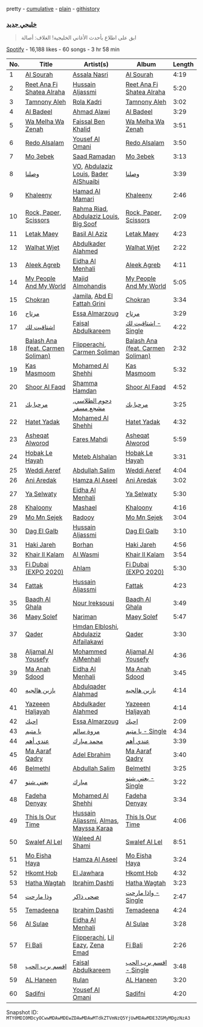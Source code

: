 pretty - [cumulative](/playlists/cumulative/37i9dQZF1DWWQRKXabpuS2.md) - [plain](/playlists/plain/37i9dQZF1DWWQRKXabpuS2) - [githistory](https://github.githistory.xyz/mackorone/spotify-playlist-archive/blob/main/playlists/plain/37i9dQZF1DWWQRKXabpuS2)

### [خليجي جديد](https://open.spotify.com/playlist/37i9dQZF1DWWQRKXabpuS2)

> ابق على اطلاع بأحدث الأغاني الخليجية! الغلاف: أصالة

[Spotify](https://open.spotify.com/user/spotify) - 16,188 likes - 60 songs - 3 hr 58 min

| No. | Title | Artist(s) | Album | Length |
|---|---|---|---|---|
| 1 | [Al Sourah](https://open.spotify.com/track/4wx0IYEDJhN0ghC1QtqocW) | [Assala Nasri](https://open.spotify.com/artist/6MQnUjIjnIOfHDFzqBJOAl) | [Al Sourah](https://open.spotify.com/album/24aRGx287iB3Y1OUuM3Z3T) | 4:19 |
| 2 | [Reet Ana Fi Shatea Alraha](https://open.spotify.com/track/0em5j7FFSO5baIApIHVW0m) | [Hussain Aljassmi](https://open.spotify.com/artist/1TcEy92Hugt8o9STqUDz2D) | [Reet Ana Fi Shatea Alraha](https://open.spotify.com/album/7AUb79CU51sFI5tZdjjaVL) | 5:20 |
| 3 | [Tamnony Aleh](https://open.spotify.com/track/3nXTVXOH2S8a68T78FGjKT) | [Rola Kadri](https://open.spotify.com/artist/28Jx760F4Z37RhCtjOrLGj) | [Tamnony Aleh](https://open.spotify.com/album/4bRULRxIQFGrAXXl5nu2C6) | 3:02 |
| 4 | [Al Badeel](https://open.spotify.com/track/2wRlaec2tf6wI7RwNeVN6d) | [Ahmad Alawi](https://open.spotify.com/artist/5hw12Kz62uesk0wdKSJpBv) | [Al Badeel](https://open.spotify.com/album/4E4FPhYU6jM5sPGeBMzzIp) | 3:29 |
| 5 | [Wa Melha Wa Zenah](https://open.spotify.com/track/365AtYjRoVs31lH6eLfsOQ) | [Faissal Ben Khalid](https://open.spotify.com/artist/3n0tXmQ0nInop0zTYGfYSZ) | [Wa Melha Wa Zenah](https://open.spotify.com/album/5zWcspJbXEb1dSwhcIAUsk) | 3:51 |
| 6 | [Redo Alsalam](https://open.spotify.com/track/5tbwMTGixAHdlKtjL1eJqq) | [Yousef Al Omani](https://open.spotify.com/artist/4a6lP1L1uUaoOpOVkA7dQX) | [Redo Alsalam](https://open.spotify.com/album/2ONlOnlJ51lPGEg0jpB5dV) | 3:50 |
| 7 | [Mo 3ebek](https://open.spotify.com/track/0R3oaHOHLAPOvL5JJdjGk7) | [Saad Ramadan](https://open.spotify.com/artist/3TQIvMCVNOLxytHD4FWm9a) | [Mo 3ebek](https://open.spotify.com/album/1Wn8mbAWjJyWOdwNdiJ0sB) | 3:13 |
| 8 | [وصلنا](https://open.spotify.com/track/5x30FoNuMhL1dzwrSbDpEm) | [VO](https://open.spotify.com/artist/4QII96v2C63K9PaG6k8aby), [Abdulaziz Louis](https://open.spotify.com/artist/45fXWSpX6WGHhSQVbkktUk), [Bader AlShuaibi](https://open.spotify.com/artist/2R1yoDsSddlxGn9DmAtJTj) | [وصلنا](https://open.spotify.com/album/1vrIcCOg50amkJ8OgdxI4a) | 3:39 |
| 9 | [Khaleeny](https://open.spotify.com/track/3L7FfHb5zImzhMmBG0MyJl) | [Hamad Al Mamari](https://open.spotify.com/artist/6TGysqweeNFlQJmwd8LnRu) | [Khaleeny](https://open.spotify.com/album/2zkPQyNFkv0UoOCJMsa6MH) | 2:46 |
| 10 | [Rock, Paper, Scissors](https://open.spotify.com/track/45SCe1H8pRSxTQvj6tFL8D) | [Rahma Riad](https://open.spotify.com/artist/1JrJQz0AlGYbLxBnOEWfLx), [Abdulaziz Louis](https://open.spotify.com/artist/45fXWSpX6WGHhSQVbkktUk), [Big Soof](https://open.spotify.com/artist/66F3AtolzpP4jS4JujAu4V) | [Rock, Paper, Scissors](https://open.spotify.com/album/2UBLMlL4zN4yjv6ZnPAGXz) | 2:09 |
| 11 | [Letak Maey](https://open.spotify.com/track/2UB9maMnxNigowJkLjikv5) | [Basil Al Aziz](https://open.spotify.com/artist/1DukKWvxLqDe2BIH4IU4jd) | [Letak Maey](https://open.spotify.com/album/15yFJycGjc78gXyO8TsUHt) | 4:23 |
| 12 | [Walhat Wjet](https://open.spotify.com/track/6SHgMFXfzUdJg71xZqzAeJ) | [Abdulkader Alahmed](https://open.spotify.com/artist/7fpdcwPFWY9cOWQfEKKIbk) | [Walhat Wjet](https://open.spotify.com/album/3K5AxP8THalYPGOuzJk1UA) | 2:22 |
| 13 | [Aleek Agreb](https://open.spotify.com/track/2UyZhVv6kMbIJafgjUB2Pb) | [Eidha Al Menhali](https://open.spotify.com/artist/3SyRoTyNvAyDfFT9iap0ie) | [Aleek Agreb](https://open.spotify.com/album/5h2AknGWBsTQvXss7zmgTA) | 4:11 |
| 14 | [My People And My World](https://open.spotify.com/track/0xPWpqWvI3KSj1kv3SnPjG) | [Majid Almohandis](https://open.spotify.com/artist/2YquYFTCdzTnrcxZzzrNbj) | [My People And My World](https://open.spotify.com/album/2npyzyawAdH8O2nghXZRbX) | 5:05 |
| 15 | [Chokran](https://open.spotify.com/track/77JDzVjytmCZH8xIWmCY3l) | [Jamila](https://open.spotify.com/artist/7K0Se2JHfaWPp6OUS2gvgI), [Abd El Fattah Grini](https://open.spotify.com/artist/6ncRJcK3BssZxM1vE8M3J2) | [Chokran](https://open.spotify.com/album/09wY9vArfB6xzsNaRfwuZ1) | 3:34 |
| 16 | [مرتاح](https://open.spotify.com/track/1eTt5Z7Yhxx0RABA3BLlgQ) | [Essa Almarzoug](https://open.spotify.com/artist/5F0AQAjsHjjT67OBz9GLuz) | [مرتاح](https://open.spotify.com/album/3AjExjqj8TnRdLrmW9RvZT) | 3:29 |
| 17 | [اشتاقيت لك](https://open.spotify.com/track/6DEFaweKzyaJFhN3mQ20a3) | [Faisal Abdulkareem](https://open.spotify.com/artist/5jFvzkcrrV8TqpRo2sMRuK) | [اشتاقيت لك \- Single](https://open.spotify.com/album/5qckdtVpXCLbsdxmzwCdAz) | 4:22 |
| 18 | [Balash Ana \(feat\. Carmen Soliman\)](https://open.spotify.com/track/6FBNoAauIeKCOtR4xkFtGx) | [Flipperachi](https://open.spotify.com/artist/7lPCTAKDofGUQgXGonMrKd), [Carmen Soliman](https://open.spotify.com/artist/5gPruOKbqIMNHlXASmRXXt) | [Balash Ana \(feat\. Carmen Soliman\)](https://open.spotify.com/album/6WWGzDlSphKk5lDurfAM6l) | 2:32 |
| 19 | [Kas Masmoom](https://open.spotify.com/track/6LqK9Z9UfmuAWlsbKOf4Vv) | [Mohamed Al Shehhi](https://open.spotify.com/artist/0dMebvi9NQ4TNjqWIH9dXp) | [Kas Masmoom](https://open.spotify.com/album/0ezG3U4JDp9dd0KlyAj2g3) | 5:32 |
| 20 | [Shoor Al Faqd](https://open.spotify.com/track/1iC7AOPexbawa8ihSwQMm7) | [Shamma Hamdan](https://open.spotify.com/artist/0HB4KdHq8OA8xyJyxJ5lc2) | [Shoor Al Faqd](https://open.spotify.com/album/6pcdhmvP3x2Obffu2899xu) | 4:52 |
| 21 | [مرحبا بك](https://open.spotify.com/track/7zGF0G34lky0sgWz6uQux8) | [دحوم الطلاسي](https://open.spotify.com/artist/1oqdsH0De57FaORaUIF9gC), [مشجع مسفر](https://open.spotify.com/artist/6xNGM5MRDYPJajquB1R2Ch) | [مرحبا بك](https://open.spotify.com/album/6NoZaRWPTa6i4krd7rGh4I) | 3:25 |
| 22 | [Hatet Yadak](https://open.spotify.com/track/0hnemjZiAz2E1jg83hsQl0) | [Mohamed Al Shehhi](https://open.spotify.com/artist/0dMebvi9NQ4TNjqWIH9dXp) | [Hatet Yadak](https://open.spotify.com/album/2yvDoecCouFgoSA8u84OJ7) | 4:32 |
| 23 | [Asheqat Alworod](https://open.spotify.com/track/7fzlfxPGNg6TAnsagF3xWA) | [Fares Mahdi](https://open.spotify.com/artist/1YsTqzEdaUDfTm05Rx9bHD) | [Asheqat Alworod](https://open.spotify.com/album/7wLFnsKYJiUTyIsfc3juIR) | 5:59 |
| 24 | [Hobak Le Hayah](https://open.spotify.com/track/6yjtDOt9B6n1yWLgcwNK91) | [Meteb Alshalan](https://open.spotify.com/artist/7HRVFYJ71mBbcv8gA2qEjA) | [Hobak Le Hayah](https://open.spotify.com/album/1pKzJdgiytjhSLTj9G73qE) | 3:31 |
| 25 | [Weddi Aeref](https://open.spotify.com/track/2zpd1Epv2gf5MUTtMCuaMv) | [Abdullah Salim](https://open.spotify.com/artist/0AVcYHRYw4hsEyXmaZMedz) | [Weddi Aeref](https://open.spotify.com/album/0GGhAFHqI12OYD0TX0frVl) | 4:04 |
| 26 | [Ani Aredak](https://open.spotify.com/track/66gIjtTp56i7n5I0D2CclW) | [Hamza Al Aseel](https://open.spotify.com/artist/7nQ1aN8DVGPMH6y80w7FU3) | [Ani Aredak](https://open.spotify.com/album/0ik2ZcKqyXX2qTeMfefnED) | 3:02 |
| 27 | [Ya Selwaty](https://open.spotify.com/track/2rTU2YX4CMvAPD42NRlTfl) | [Eidha Al Menhali](https://open.spotify.com/artist/3SyRoTyNvAyDfFT9iap0ie) | [Ya Selwaty](https://open.spotify.com/album/0TenrztyPkVzQyyHISjxX7) | 5:30 |
| 28 | [Khaloony](https://open.spotify.com/track/09jkfb9ry4b1EANWKN33eY) | [Mashael](https://open.spotify.com/artist/0Wy58cHn0XDlkr4jBIqhZs) | [Khaloony](https://open.spotify.com/album/769Ve8jTV2eKv85Cjh9bdy) | 4:16 |
| 29 | [Mo Mn Sejek](https://open.spotify.com/track/2sCK3QOOYu1PnOpkvBKfcw) | [Radooy](https://open.spotify.com/artist/266QTh2K8sujlqyPAnQuol) | [Mo Mn Sejek](https://open.spotify.com/album/0CUt165jWKrUjaWoa3Cyfm) | 3:04 |
| 30 | [Dag El Galb](https://open.spotify.com/track/1YZwEiO1KyH9IFHwrMSl6u) | [Hussain Aljassmi](https://open.spotify.com/artist/1TcEy92Hugt8o9STqUDz2D) | [Dag El Galb](https://open.spotify.com/album/69Ezh1ncGl5mV9C6Yj7NE3) | 3:10 |
| 31 | [Haki Jareh](https://open.spotify.com/track/2Ae93SYvUUS7J4u4h0mnHy) | [Borhan](https://open.spotify.com/artist/0Cqxw4TpB3KidRUI3IQBgi) | [Haki Jareh](https://open.spotify.com/album/0xIPVNzOXEp9GhpvKR2qBx) | 4:56 |
| 32 | [Khair Il Kalam](https://open.spotify.com/track/0OJBY7oLHFxqksLVL9K2zw) | [Al Wasmi](https://open.spotify.com/artist/1lJI9VB5GCD1uPQdyVl0Y9) | [Khair Il Kalam](https://open.spotify.com/album/01Wu2jFeYUZobCu87M3qW3) | 3:54 |
| 33 | [Fi Dubai \(EXPO 2020\)](https://open.spotify.com/track/5HzNKQdSO2u6TlWe6mI47D) | [Ahlam](https://open.spotify.com/artist/5BOaFDetB6x3cYQuyrwZhd) | [Fi Dubai \(EXPO 2020\)](https://open.spotify.com/album/34QXb0dzqutjVJl1vZmS7i) | 5:30 |
| 34 | [Fattak](https://open.spotify.com/track/1enP6Ed10meQlHsbOF7qob) | [Hussain Aljassmi](https://open.spotify.com/artist/1TcEy92Hugt8o9STqUDz2D) | [Fattak](https://open.spotify.com/album/1StqBpyc5o8sBJxXIt3xAW) | 4:23 |
| 35 | [Baadh Al Ghala](https://open.spotify.com/track/3Sf476zAelNnGLOS9dSUWX) | [Nour Ireksousi](https://open.spotify.com/artist/3ERqXjQ9LH6lItvNMwSftG) | [Baadh Al Ghala](https://open.spotify.com/album/6Nw5PNaAjR8blhDzsmuulu) | 3:49 |
| 36 | [Maey Solef](https://open.spotify.com/track/2w9rtSDzKPD2ONLCG6f39o) | [Nariman](https://open.spotify.com/artist/4PGqbi1DtCzG4itqf4UcSh) | [Maey Solef](https://open.spotify.com/album/129Uvupg3zkSumY6XQuoLv) | 5:47 |
| 37 | [Qader](https://open.spotify.com/track/6QhdBvdu5zWZMsRuEvvpJi) | [Hmdan Elbloshi](https://open.spotify.com/artist/7bmRXgbkkJvLTNyNZf1viv), [Abdulaziz Alfailakawi](https://open.spotify.com/artist/2ZoToOFm6PdlzsJrQk6zLp) | [Qader](https://open.spotify.com/album/6SMPpT6rFWhjVj36x8xcTC) | 3:30 |
| 38 | [Aljamal Al Yousefy](https://open.spotify.com/track/2n4bNkN9g10IrpneHrvIXR) | [Mohammed AlMenhali](https://open.spotify.com/artist/3zwErc4TrlnprH22dO0Iem) | [Aljamal Al Yousefy](https://open.spotify.com/album/0NoIyLmo6NtjSmeEUb4SBg) | 4:36 |
| 39 | [Ma Anah Sdood](https://open.spotify.com/track/6IT8O67TCo3OKHaYTD4pKc) | [Eidha Al Menhali](https://open.spotify.com/artist/3SyRoTyNvAyDfFT9iap0ie) | [Ma Anah Sdood](https://open.spotify.com/album/332L1H9wptriEuWQ2Zl7Fm) | 3:45 |
| 40 | [يازين هالجيه](https://open.spotify.com/track/0R1y22OeP2EStqbdfrFa9x) | [Abdulqader Alahmad](https://open.spotify.com/artist/56J4yjD5UrNZPcAq3yzooQ) | [يازين هالجيه](https://open.spotify.com/album/5Jn4v55CHq7Mne9zrk35hY) | 4:14 |
| 41 | [Yazeeen Haljayah](https://open.spotify.com/track/638UtaoSNov7SoULDflxSS) | [Abdulkader Alahmed](https://open.spotify.com/artist/7fpdcwPFWY9cOWQfEKKIbk) | [Yazeeen Haljayah](https://open.spotify.com/album/3jwRxyTVKWvxl3Z5vz8KBV) | 4:14 |
| 42 | [احبك](https://open.spotify.com/track/1SYcs6NIEOl4iGanRHK7Pg) | [Essa Almarzoug](https://open.spotify.com/artist/5F0AQAjsHjjT67OBz9GLuz) | [احبك](https://open.spotify.com/album/2ymSGbjj2BJmD1vyiHouqc) | 2:09 |
| 43 | [يا متيم](https://open.spotify.com/track/7w7GSGMmMGFJa7jIXOkTXz) | [مروة سالم](https://open.spotify.com/artist/5T8HcA0hsPwLvdejz6NKJj) | [يا متيم \- Single](https://open.spotify.com/album/7dwA6hXAiRBvPG11tyAdwM) | 4:34 |
| 44 | [عندي أهم](https://open.spotify.com/track/2pDNrMSCAiKGQbN0kPUZZS) | [محمد مبارك](https://open.spotify.com/artist/6HCSHVuuQlHb3qiOUqXlKi) | [عندي أهم](https://open.spotify.com/album/6Gl8OmHtePVXiJtyVenWLY) | 3:39 |
| 45 | [Ma Aaraf Qadry](https://open.spotify.com/track/0OFnsKz5QuApnBoxHsylT5) | [Adel Ebrahim](https://open.spotify.com/artist/54orihTp212ScJ6Ldx71QL) | [Ma Aaraf Qadry](https://open.spotify.com/album/4J95aQ00slYUW70bzAG8Tb) | 3:40 |
| 46 | [Belmethl](https://open.spotify.com/track/0Ad46USTFLwOe2D4Rwqeue) | [Abdullah Salim](https://open.spotify.com/artist/0AVcYHRYw4hsEyXmaZMedz) | [Belmethl](https://open.spotify.com/album/4PqHIDZW2fnepJ1kUVMfqP) | 3:25 |
| 47 | [يعني شنو](https://open.spotify.com/track/6q8j0K2yFOA9e7iTcl0SmS) | [مبارك](https://open.spotify.com/artist/5eICHNdVdd4M2Ke4H7e4ca) | [يعني شنو \- Single](https://open.spotify.com/album/3xHARIqSd98Ram84exikWw) | 3:22 |
| 48 | [Fadeha Denyay](https://open.spotify.com/track/2fuVzq6gFhnEWfMbHKB5aR) | [Mohamed Al Shehhi](https://open.spotify.com/artist/0dMebvi9NQ4TNjqWIH9dXp) | [Fadeha Denyay](https://open.spotify.com/album/6Iq3beBQFZnqRb2ycjeesy) | 3:34 |
| 49 | [This Is Our Time](https://open.spotify.com/track/0yG7cff6yTcV58dVgAr8NB) | [Hussain Aljassmi](https://open.spotify.com/artist/1TcEy92Hugt8o9STqUDz2D), [Almas](https://open.spotify.com/artist/3HctDes7HXVEnK9uuejru0), [Mayssa Karaa](https://open.spotify.com/artist/1IsHfx3tpJaUzDNRbMULzU) | [This Is Our Time](https://open.spotify.com/album/5iKUOQN1GjVQ7nYFk9VZHI) | 4:06 |
| 50 | [Swalef Al Lel](https://open.spotify.com/track/02bhyQbENe0BxDAKsTUteA) | [Waleed Al Shami](https://open.spotify.com/artist/05LLsyiJRSjBpe54u0jJRz) | [Swalef Al Lel](https://open.spotify.com/album/4iVcTtt2gMtG6V4PCk0mU1) | 8:51 |
| 51 | [Mo Eisha Haya](https://open.spotify.com/track/1oaD9qOBx3jQPlmOJamnWN) | [Hamza Al Aseel](https://open.spotify.com/artist/7nQ1aN8DVGPMH6y80w7FU3) | [Mo Eisha Haya](https://open.spotify.com/album/7r0vk5ltcqqRUsOg6r8HQF) | 3:24 |
| 52 | [Hkomt Hob](https://open.spotify.com/track/5hWczJhh8ERWxNHert1egA) | [El Jawhara](https://open.spotify.com/artist/2k5Q8DihfnjhLXPUej8A5l) | [Hkomt Hob](https://open.spotify.com/album/1hlvdo7MrHcC1LImgvNOPX) | 4:32 |
| 53 | [Hatha Wagtah](https://open.spotify.com/track/4Eqz3io18FtQNfdGnsDyS7) | [Ibrahim Dashti](https://open.spotify.com/artist/7fVr9abExkyr5UQwtlWvpD) | [Hatha Wagtah](https://open.spotify.com/album/2DWKzmPb4aGU3VzL5e1gta) | 3:23 |
| 54 | [وذا مارحت](https://open.spotify.com/track/0yBbI752cyXl1lioeMrn1v) | [ضحى ذاكر](https://open.spotify.com/artist/2YscB4ch7eFXGvGiv6uSV5) | [واذا مارحت \- Single](https://open.spotify.com/album/0rga8umlOMLhiJ6deifelZ) | 2:47 |
| 55 | [Temadeena](https://open.spotify.com/track/4kKbqhmWLX0wn3ZXk63EFB) | [Ibrahim Dashti](https://open.spotify.com/artist/7fVr9abExkyr5UQwtlWvpD) | [Temadeena](https://open.spotify.com/album/7cfR9cEVz8tfUDS7pvZPi5) | 4:24 |
| 56 | [Al Sulae](https://open.spotify.com/track/0YGB5IEVEh4UmXIaGed2PE) | [Eidha Al Menhali](https://open.spotify.com/artist/3SyRoTyNvAyDfFT9iap0ie) | [Al Sulae](https://open.spotify.com/album/1h0QrJ1njWbgiDkOJvCgo8) | 3:28 |
| 57 | [Fi Bali](https://open.spotify.com/track/5qQCl5LhHzUXOW8ngCsCjq) | [Flipperachi](https://open.spotify.com/artist/7lPCTAKDofGUQgXGonMrKd), [Lil Eazy](https://open.spotify.com/artist/7g2LNiqq1JAYSf1OcZY8NS), [Zena Emad](https://open.spotify.com/artist/1MtoCzEftS4dUT2poujgbH) | [Fi Bali](https://open.spotify.com/album/5NhcEhXwj3dMqIovtmkQg1) | 2:26 |
| 58 | [اقسم برب الحب](https://open.spotify.com/track/16n29Queh9WamvEdPAzU30) | [Faisal Abdulkareem](https://open.spotify.com/artist/5jFvzkcrrV8TqpRo2sMRuK) | [اقسم برب الحب \- Single](https://open.spotify.com/album/0ndiTiEwgNBodLi9FUxCE8) | 3:48 |
| 59 | [AL Haneen](https://open.spotify.com/track/4QFao7PN5C3uGmfyaWs3Dw) | [Rulan](https://open.spotify.com/artist/2zyMGZUVbCHsh2LnkDF4ex) | [AL Haneen](https://open.spotify.com/album/2yN7VTziuoXyPuqy0HONX2) | 3:20 |
| 60 | [Sadifni](https://open.spotify.com/track/2TeCJAG93aPzLza6jrcKRJ) | [Yousef Al Omani](https://open.spotify.com/artist/4a6lP1L1uUaoOpOVkA7dQX) | [Sadifni](https://open.spotify.com/album/4ZYHCcsuKD16UhftYX4gaT) | 4:20 |

Snapshot ID: `MTY0MDI0MDcyOCwwMDAwMDEwZDAwMDAwMTdkZTVmNzQ5YjUwMDAwMDE3ZGMyMDgzNzA3`